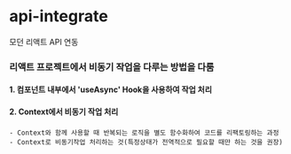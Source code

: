 
# api-integrate
모던 리액트 API 연동

### 리액트 프로젝트에서 비동기 작업을 다루는 방법을 다룸

#### 1. 컴포넌트 내부에서 'useAsync' Hook을 사용하여 작업 처리
#### 2. Context에서 비동기 작업 처리
    - Context와 함께 사용할 때 반복되는 로직을 별도 함수화하여 코드를 리팩토링하는 과정
    - Context로 비동기작업 처리하는 것(특정상태가 전역적으로 필요할 때만 하는 것을 권장)
